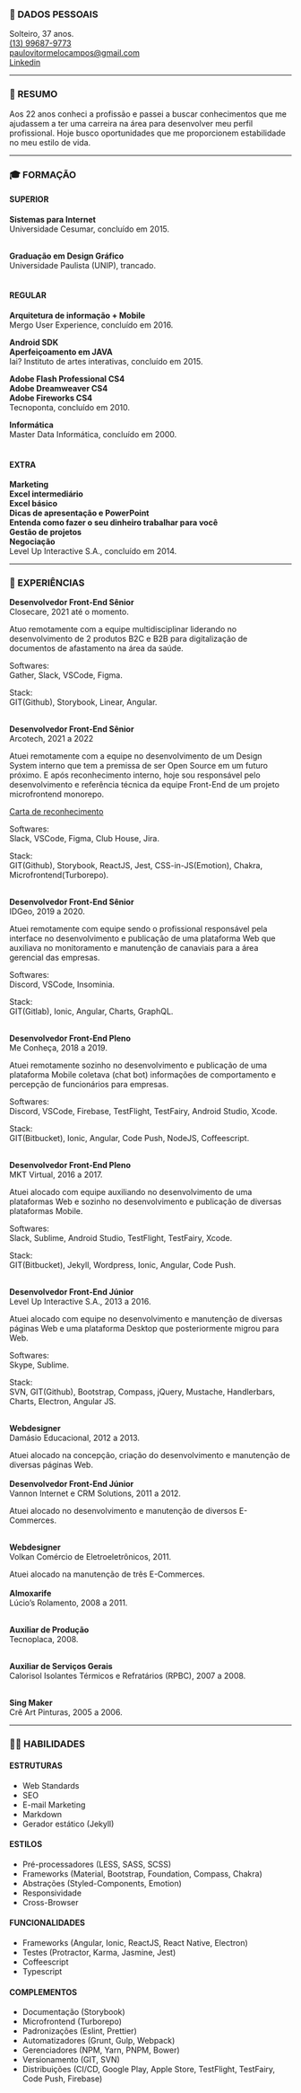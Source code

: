 ### 🪪 DADOS PESSOAIS

Solteiro, 37 anos.<br>
[(13) 99687-9773](https://api.whatsapp.com/send?phone=5513996879773)<br>
[paulovitormelocampos@gmail.com](mailto:paulovitormelocampos@gmail.com)<br>
[Linkedin](https://linkedin.com/in/paulo-campos/)

---
### 📄 RESUMO

Aos 22 anos conheci a profissão e passei a buscar conhecimentos que me ajudassem a ter uma carreira na área para desenvolver meu perfil profissional. Hoje busco oportunidades que me proporcionem estabilidade no meu estilo de vida.

---
### 🎓 FORMAÇÃO

#### SUPERIOR

**Sistemas para Internet**<br>
Universidade Cesumar, concluído em 2015.
<br>
<br>

**Graduação em Design Gráfico**<br>
Universidade Paulista (UNIP), trancado.
<br>
<br>

#### REGULAR

**Arquitetura de informação + Mobile**<br>
Mergo User Experience, concluído em 2016.

**Android SDK**<br>
**Aperfeiçoamento em JAVA**<br>
Iai? Instituto de artes interativas, concluído em 2015.

**Adobe Flash Professional CS4**<br>
**Adobe Dreamweaver CS4**<br>
**Adobe Fireworks CS4**<br>
Tecnoponta, concluído em 2010.

**Informática**<br>
Master Data Informática, concluído em 2000.
<br>
<br>

#### EXTRA

**Marketing**<br>
**Excel intermediário**<br>
**Excel básico**<br>
**Dicas de apresentação e PowerPoint**<br>
**Entenda como fazer o seu dinheiro trabalhar para você**<br>
**Gestão de projetos**<br>
**Negociação**<br>
Level Up Interactive S.A., concluído em 2014.

---
### 🧪 EXPERIÊNCIAS

**Desenvolvedor Front-End Sênior**<br>
Closecare, 2021 até o momento.<br>

Atuo remotamente com a equipe multidisciplinar liderando no desenvolvimento de 2 produtos B2C e B2B para digitalização de documentos de afastamento na área da saúde.

Softwares:<br>
Gather, Slack, VSCode, Figma.

Stack:<br>
GIT(Github), Storybook, Linear, Angular.
<br>
<br>

**Desenvolvedor Front-End Sênior**<br>
Arcotech, 2021 a 2022<br>

Atuei remotamente com a equipe no desenvolvimento de um Design System interno que tem a premissa de ser Open Source em um futuro próximo. E após reconhecimento interno, hoje sou responsável pelo desenvolvimento e referência técnica da equipe Front-End de um projeto microfrontend monorepo.

[Carta de reconhecimento](https://drive.google.com/file/d/1ylm6MG3yrgbXbgvngl3XRh0z1-e8TQEq/view?usp=sharing)

Softwares:<br>
Slack, VSCode, Figma, Club House, Jira.

Stack:<br>
GIT(Github), Storybook, ReactJS, Jest, CSS-in-JS(Emotion), Chakra, Microfrontend(Turborepo).
<br>
<br>

**Desenvolvedor Front-End Sênior**<br>
IDGeo, 2019 a 2020.

Atuei remotamente com equipe sendo o profissional responsável pela interface no desenvolvimento e publicação de uma plataforma Web que auxiliava no monitoramento e manutenção de canaviais para a área gerencial das empresas.

Softwares:<br>
Discord, VSCode, Insominia.

Stack:<br>
GIT(Gitlab), Ionic, Angular, Charts, GraphQL.
<br>
<br>

**Desenvolvedor Front-End Pleno**<br>
Me Conheça, 2018 a 2019.

Atuei remotamente sozinho no desenvolvimento e publicação de uma plataforma Mobile coletava (chat bot) informações de comportamento e percepção de funcionários para empresas.

Softwares:<br>
Discord, VSCode, Firebase, TestFlight, TestFairy, Android Studio, Xcode.

Stack:<br>
GIT(Bitbucket), Ionic, Angular, Code Push, NodeJS, Coffeescript.
<br>
<br>

**Desenvolvedor Front-End Pleno**<br>
MKT Virtual, 2016 a 2017.

Atuei alocado com equipe auxiliando no desenvolvimento de uma plataformas Web e sozinho no desenvolvimento e publicação de diversas plataformas Mobile.

Softwares:<br>
Slack, Sublime, Android Studio, TestFlight, TestFairy, Xcode.

Stack:<br>
GIT(Bitbucket), Jekyll, Wordpress, Ionic, Angular, Code Push.
<br>
<br>

**Desenvolvedor Front-End Júnior**<br>
Level Up Interactive S.A., 2013 a 2016.

Atuei alocado com equipe no desenvolvimento e manutenção de diversas páginas Web e uma plataforma Desktop que posteriormente migrou para Web.

Softwares:<br>
Skype, Sublime.

Stack:<br>
SVN, GIT(Github), Bootstrap, Compass, jQuery, Mustache, Handlerbars, Charts, Electron, Angular JS.
<br>
<br>

**Webdesigner**<br>
Damásio Educacional, 2012 a 2013.

Atuei alocado na concepção, criação do desenvolvimento e manutenção de diversas páginas Web.
<br>
<br>
**Desenvolvedor Front-End Júnior**<br>
Vannon Internet e CRM Solutions, 2011 a 2012.

Atuei alocado no desenvolvimento e manutenção de diversos E-Commerces.
<br>
<br>

**Webdesigner**<br>
Volkan Comércio de Eletroeletrônicos, 2011.

Atuei alocado na manutenção de três E-Commerces.
<br>
<br>
**Almoxarife**<br>
Lúcio’s Rolamento, 2008 a 2011.
<br>
<br>

**Auxiliar de Produção**<br>
Tecnoplaca, 2008.
<br>
<br>

**Auxiliar de Serviços Gerais**<br>
Calorisol Isolantes Térmicos e Refratários (RPBC), 2007 a 2008.
<br>
<br>

**Sing Maker**<br>
Crê Art Pinturas, 2005 a 2006.

---
### 🥷🏿 HABILIDADES

#### ESTRUTURAS

* Web Standards
* SEO
* E-mail Marketing
* Markdown
* Gerador estático (Jekyll)

#### ESTILOS

* Pré-processadores (LESS, SASS, SCSS)
* Frameworks (Material, Bootstrap, Foundation, Compass, Chakra)
* Abstrações (Styled-Components, Emotion)
* Responsividade
* Cross-Browser

#### FUNCIONALIDADES

* Frameworks (Angular, Ionic, ReactJS, React Native, Electron)
* Testes (Protractor, Karma, Jasmine, Jest)
* Coffeescript
* Typescript

#### COMPLEMENTOS

* Documentação (Storybook)
* Microfrontend (Turborepo)
* Padronizações (Eslint, Prettier)
* Automatizadores (Grunt, Gulp, Webpack)
* Gerenciadores (NPM, Yarn, PNPM, Bower)
* Versionamento (GIT, SVN)
* Distribuições (CI/CD, Google Play, Apple Store, TestFlight, TestFairy, Code Push, Firebase)